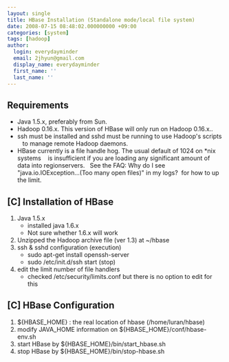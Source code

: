 ```yaml
---
layout: single
title: HBase Installation (Standalone mode/local file system)
date: 2008-07-15 08:48:02.000000000 +09:00
categories: [system]
tags: [hadoop]
author:
  login: everydayminder
  email: 2jhyun@gmail.com
  display_name: everydayminder
  first_name: ''
  last_name: ''
---
```


Requirements
-------------
- Java 1.5.x, preferably from Sun. 
- Hadoop 0.16.x. This version of HBase will only run on Hadoop 0.16.x.. 
- ssh must be installed and sshd must be running to use Hadoop's scripts 
&nbsp;&nbsp; to manage remote Hadoop daemons. 
- HBase currently is a file handle hog. The usual default of 1024 on *nix systems 
&nbsp;&nbsp; is insufficient if you are loading any significant amount of data into regionservers. 
&nbsp; See the FAQ: Why do I see "java.io.IOException...(Too many open files)" in my logs?&nbsp; for how to up the limit. 


[C] Installation of HBase
--------------------------
1. Java 1.5.x 
	- installed java 1.6.x
	- Not sure whether 1.6.x will work
2. Unzipped the Hadoop archive file (ver 1.3) at ~/hbase
3. ssh &amp; sshd configuration (execution)
	- sudo apt-get install openssh-server
	- sudo /etc/init.d/ssh start (stop)
4. edit the limit number of file handlers
	- checked /etc/security/limits.conf but there is no option to edit for this


[C] HBase Configuration
------------------------
1. ${HBASE_HOME} : the real location of hbase (/home/luran/hbase)
2. modify JAVA_HOME information on ${HBASE_HOME}/conf/hbase-env.sh
3. start HBase by ${HBASE_HOME}/bin/start_hbase.sh
4. stop HBase by ${HBASE_HOME}/bin/stop-hbase.sh

